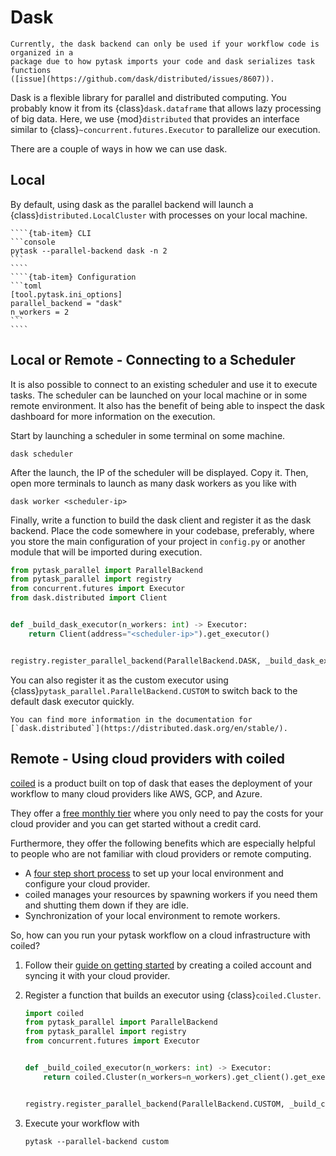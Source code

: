 # Dask

```{caution}
Currently, the dask backend can only be used if your workflow code is organized in a
package due to how pytask imports your code and dask serializes task functions
([issue](https://github.com/dask/distributed/issues/8607)).
```

Dask is a flexible library for parallel and distributed computing. You probably know it
from its {class}`dask.dataframe` that allows lazy processing of big data. Here, we use
{mod}`distributed` that provides an interface similar to
{class}`~concurrent.futures.Executor` to parallelize our execution.

There are a couple of ways in how we can use dask.

## Local

By default, using dask as the parallel backend will launch a
{class}`distributed.LocalCluster` with processes on your local machine.

`````{tab-set}
````{tab-item} CLI
```console
pytask --parallel-backend dask -n 2
```
````
````{tab-item} Configuration
```toml
[tool.pytask.ini_options]
parallel_backend = "dask"
n_workers = 2
```
````
`````

## Local or Remote - Connecting to a Scheduler

It is also possible to connect to an existing scheduler and use it to execute tasks. The
scheduler can be launched on your local machine or in some remote environment. It also
has the benefit of being able to inspect the dask dashboard for more information on the
execution.

Start by launching a scheduler in some terminal on some machine.

```console
dask scheduler
```

After the launch, the IP of the scheduler will be displayed. Copy it. Then, open more
terminals to launch as many dask workers as you like with

```console
dask worker <scheduler-ip>
```

Finally, write a function to build the dask client and register it as the dask backend.
Place the code somewhere in your codebase, preferably, where you store the main
configuration of your project in `config.py` or another module that will be imported
during execution.

```python
from pytask_parallel import ParallelBackend
from pytask_parallel import registry
from concurrent.futures import Executor
from dask.distributed import Client


def _build_dask_executor(n_workers: int) -> Executor:
    return Client(address="<scheduler-ip>").get_executor()


registry.register_parallel_backend(ParallelBackend.DASK, _build_dask_executor)
```

You can also register it as the custom executor using
{class}`pytask_parallel.ParallelBackend.CUSTOM` to switch back to the default dask
executor quickly.

```{seealso}
You can find more information in the documentation for
[`dask.distributed`](https://distributed.dask.org/en/stable/).
```

## Remote - Using cloud providers with coiled

[coiled](https://www.coiled.io/) is a product built on top of dask that eases the
deployment of your workflow to many cloud providers like AWS, GCP, and Azure.

They offer a [free monthly tier](https://www.coiled.io/pricing) where you only
need to pay the costs for your cloud provider and you can get started without a credit
card.

Furthermore, they offer the following benefits which are especially helpful to people
who are not familiar with cloud providers or remote computing.

- A [four step short process](https://docs.coiled.io/user_guide/setup/index.html) to set
  up your local environment and configure your cloud provider.
- coiled manages your resources by spawning workers if you need them and shutting them
  down if they are idle.
- Synchronization of your local environment to remote workers.

So, how can you run your pytask workflow on a cloud infrastructure with coiled?

1. Follow their [guide on getting
   started](https://docs.coiled.io/user_guide/setup/index.html) by creating a coiled
   account and syncing it with your cloud provider.

1. Register a function that builds an executor using {class}`coiled.Cluster`.

   ```python
   import coiled
   from pytask_parallel import ParallelBackend
   from pytask_parallel import registry
   from concurrent.futures import Executor


   def _build_coiled_executor(n_workers: int) -> Executor:
       return coiled.Cluster(n_workers=n_workers).get_client().get_executor()


   registry.register_parallel_backend(ParallelBackend.CUSTOM, _build_coiled_executor)
   ```

1. Execute your workflow with

   ```console
   pytask --parallel-backend custom
   ```
